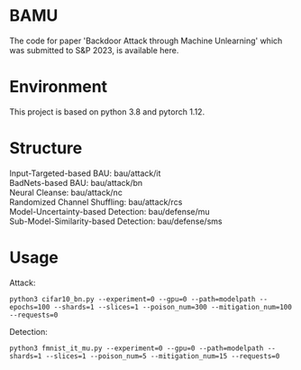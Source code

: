 # BAMU
The code for paper 'Backdoor Attack through Machine Unlearning' which was submitted to S&P 2023, is available here.

# Environment
This project is based on python 3.8 and pytorch 1.12.

# Structure
Input-Targeted-based BAU: bau/attack/it<br>
BadNets-based BAU: bau/attack/bn<br>
Neural Cleanse: bau/attack/nc<br>
Randomized Channel Shuffling: bau/attack/rcs<br>
Model-Uncertainty-based Detection: bau/defense/mu<br>
Sub-Model-Similarity-based Detection: bau/defense/sms

# Usage
Attack:
```
python3 cifar10_bn.py --experiment=0 --gpu=0 --path=modelpath --epochs=100 --shards=1 --slices=1 --poison_num=300 --mitigation_num=100 --requests=0
```
Detection:
```
python3 fmnist_it_mu.py --experiment=0 --gpu=0 --path=modelpath --shards=1 --slices=1 --poison_num=5 --mitigation_num=15 --requests=0
```
